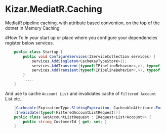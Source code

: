 # Kizar.MediatR.Caching
MediatR pipeline caching, with attribute based convention, on the top of the dotnet In Memory Caching

#How To
In your start up or place where you configure your dependencies register below services.
```c#
    public class Startup {
        public void ConfigureServices(IServiceCollection services) {
            services.AddSingleton<CacheKeyTypeStore>();
            services.AddTransient(typeof(IPipelineBehavior<,>), typeof(CacheBehavior<,>));
            services.AddTransient(typeof(IPipelineBehavior<,>), typeof(InvalidateCacheBehavior<,>));
        }
        .....
    }
```
And use to cache ```Account List``` and invalidates cache of ```Filtered Account``` List etc..
```c#
    [Cacheable(ExpirationType.SlidingExpiration, CacheableAttribute.ForHour, KeyProps = new[] {nameof(CustomerId)})]
    [Invalidate(typeof(FilteredAccountListRequest))]
    public class GetAccountListRequest : IRequest<List<Account>> {
        public string CustomerId { get; set; }
    }
```
